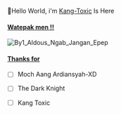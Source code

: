 👋Hello World, i'm [Kang-Toxic]() Is Here
#### [Watepak men !!]()
![By1_Aldous_Ngab_Jangan_Epep](https://user-images.githubusercontent.com/98243315/150661513-5b678fc7-2915-478f-bbc7-10d6d5dd5521.jpg)
#### [Thanks for]()
- [ ] Moch Aang Ardiansyah-XD
- [ ] The Dark Knight
- [ ] Kang Toxic


<!---
Kang-Toxic/Kang-Toxic is a ✨ special ✨ repository because its `README.md` (this file) appears on your GitHub profile.
You can click the Preview link to take a look at your changes.
--->
